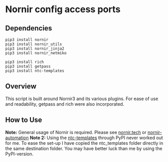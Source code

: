 # Nornir config access ports
## Dependencies

    pip3 install nornir
    pip3 install nornir_utils
    pip3 install nornir_jinja2
    pip3 install nornir_netmiko

    pip3 install rich
    pip3 install getpass
    pip3 install ntc-templates

## Overview
This script is built around Nornir3 and its various plugins. For ease of use and readability, getpass and rich were also incorporated.


## How to Use
**Note:** General usage of Nornir is required. Please see [nornir.tech](https://nornir.tech) or [nornir-automation](https://github.com/nornir-automation/nornir/)
**Note 2:** Using the [ntc-templates](https://github.com/networktocode/ntc-templates) through PyPI never worked out for me. To ease the set-up I have copied the ntc_templates folder directly in the same destination folder. You may have better luck than me by using the PyPI-version.

